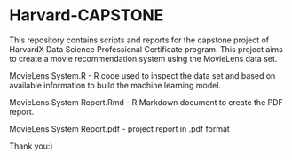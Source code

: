 # Harvard-CAPSTONE

This repository contains scripts and reports for the capstone project of HarvardX Data Science Professional Certificate program.
This project aims to create a movie recommendation system using the MovieLens data set.

MovieLens System.R - R code used to inspect the data set and based on available information to build the machine learning model.

MovieLens System Report.Rmd - R Markdown document to create the PDF report.

MovieLens System Report.pdf - project report in .pdf format

Thank you:) 
